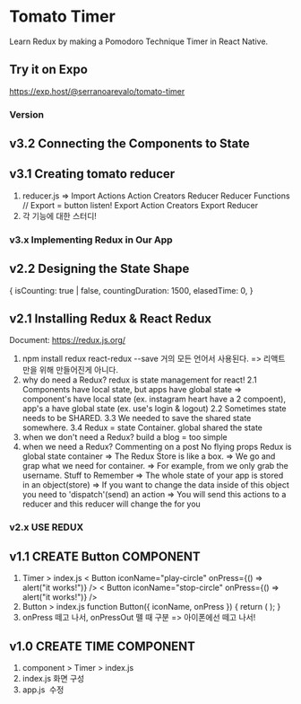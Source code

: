 # Tomato Timer
Learn Redux by making a Pomodoro Technique Timer in React Native.

## Try it on Expo

https://exp.host/@serranoarevalo/tomato-timer


### Version

## v3.2 Connecting the Components to State

## v3.1 Creating tomato reducer
1. reducer.js =>
    Import
    Actions
    Action Creators
    Reducer
    Reducer Functions
    // Export = button listen!
    Export Action Creators
    Export Reducer
2. 각 기능에 대한 스터디!

### v3.x Implementing Redux in Our App

## v2.2 Designing the State Shape

{
    isCounting: true | false,
    countingDuration: 1500,
    elasedTime: 0,
}

## v2.1 Installing Redux & React Redux

   Document: https://redux.js.org/

1. npm install redux react-redux --save
    거의 모든 언어서 사용된다. => 리액트만을 위해 만들어진게 아니다.
2. why do need a Redux? 
    redux is state management for react!
    2.1 Components have local state, but apps have global state
    => component's have local state (ex. instagram heart have a 2 compoent), app's a have global state (ex. use's login & logout)
    2.2 Sometimes state needs to be SHARED.
    3.3 We needed to save the shared state somewhere.
    3.4 Redux = state Container.
    global shared the state
3. when we don't need a Redux?
    build a blog = too simple
4. when we need a Redux?
    Commenting on a post
    No flying props
    Redux is global state container
    => The Redux Store is like a box.
    => We go and grap what we need for container.
    => For example, from <Navigation /> we only grab the username.
    Stuff to Remember
    => The whole state of your app is stored in an object(store)
    => If you want to change the data inside of this object you need to 'dispatch'(send) an action
    => You will send this actions to a reducer and this reducer will change the for you
    






### v2.x USE REDUX

## v1.1 CREATE Button COMPONENT
1. Timer > index.js
    <View style={styles.lower}>
                    < Button iconName="play-circle" onPress={() => alert("it works!")} />
                    < Button iconName="stop-circle" onPress={() => alert("it works!")} />
    </View>
2. Button > index.js
    function Button({ iconName, onPress }) {
        return (
            <TouchableOpacity onPressOut = {onPress}>
                <FontAwesome name={iconName} size={80} color="white" />
            </TouchableOpacity>
        );
    }
3. onPress 떼고 나서, onPressOut 뗄 때 구분 => 아이폰에선 떼고 나서!


## v1.0 CREATE TIME COMPONENT
1. component > Timer > index.js
2. index.js 화면 구성
3. app.js  수정
    